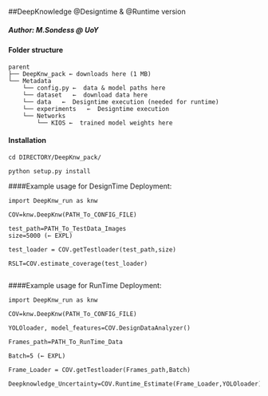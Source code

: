 ##DeepKnowledge @Designtime  & @Runtime version
##### Author: M.Sondess @ UoY



#### Folder structure
```
parent
├── DeepKnw_pack ← downloads here (1 MB)
└── Metadata
    └── config.py ←  data & model paths here
    └── dataset   ←  download data here
    └── data   ←  Designtime execution (needed for runtime)
    └── experiments   ←  Designtime execution
    └── Networks  
        └── KIOS ←  trained model weights here

```


#### Installation

```
cd DIRECTORY/DeepKnw_pack/

python setup.py install

```
####Example usage for DesignTime Deployment:
```
import DeepKnw_run as knw

COV=knw.DeepKnw(PATH_To_CONFIG_FILE)

test_path=PATH_To_TestData_Images
size=5000 (← EXPL)

test_loader = COV.getTestloader(test_path,size)

RSLT=COV.estimate_coverage(test_loader)


```
####Example usage for RunTime Deployment:

```
import DeepKnw_run as knw

COV=knw.DeepKnw(PATH_To_CONFIG_FILE)

YOLOloader, model_features=COV.DesignDataAnalyzer()

Frames_path=PATH_To_RunTime_Data

Batch=5 (← EXPL)

Frame_Loader = COV.getTestloader(Frames_path,Batch)

Deepknowledge_Uncertainty=COV.Runtime_Estimate(Frame_Loader,YOLOloader)

```
